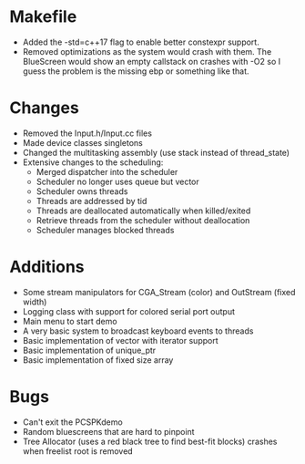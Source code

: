 Makefile
======================================
- Added the -std=c++17 flag to enable better constexpr support.
- Removed optimizations as the system would crash with them.
  The BlueScreen would show an empty callstack on crashes with -O2 so I guess the problem is the missing ebp or something like that.
  
Changes
======================================
- Removed the Input.h/Input.cc files
- Made device classes singletons
- Changed the multitasking assembly (use stack instead of thread_state)
- Extensive changes to the scheduling:
  - Merged dispatcher into the scheduler
  - Scheduler no longer uses queue but vector
  - Scheduler owns threads
  - Threads are addressed by tid
  - Threads are deallocated automatically when killed/exited
  - Retrieve threads from the scheduler without deallocation
  - Scheduler manages blocked threads

Additions
======================================
- Some stream manipulators for CGA_Stream (color) and OutStream (fixed width)
- Logging class with support for colored serial port output
- Main menu to start demo
- A very basic system to broadcast keyboard events to threads
- Basic implementation of vector with iterator support
- Basic implementation of unique_ptr
- Basic implementation of fixed size array

Bugs
======================================
- Can't exit the PCSPKdemo
- Random bluescreens that are hard to pinpoint
- Tree Allocator (uses a red black tree to find best-fit blocks) crashes when freelist root is removed
